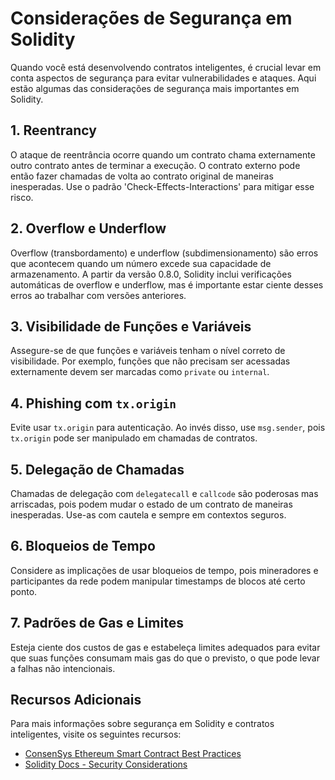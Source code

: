 
# Considerações de Segurança em Solidity

Quando você está desenvolvendo contratos inteligentes, é crucial levar em conta aspectos de segurança para evitar vulnerabilidades e ataques. Aqui estão algumas das considerações de segurança mais importantes em Solidity.

## 1. Reentrancy

O ataque de reentrância ocorre quando um contrato chama externamente outro contrato antes de terminar a execução. O contrato externo pode então fazer chamadas de volta ao contrato original de maneiras inesperadas. Use o padrão 'Check-Effects-Interactions' para mitigar esse risco.

## 2. Overflow e Underflow

Overflow (transbordamento) e underflow (subdimensionamento) são erros que acontecem quando um número excede sua capacidade de armazenamento. A partir da versão 0.8.0, Solidity inclui verificações automáticas de overflow e underflow, mas é importante estar ciente desses erros ao trabalhar com versões anteriores.

## 3. Visibilidade de Funções e Variáveis

Assegure-se de que funções e variáveis tenham o nível correto de visibilidade. Por exemplo, funções que não precisam ser acessadas externamente devem ser marcadas como `private` ou `internal`.

## 4. Phishing com `tx.origin`

Evite usar `tx.origin` para autenticação. Ao invés disso, use `msg.sender`, pois `tx.origin` pode ser manipulado em chamadas de contratos.

## 5. Delegação de Chamadas

Chamadas de delegação com `delegatecall` e `callcode` são poderosas mas arriscadas, pois podem mudar o estado de um contrato de maneiras inesperadas. Use-as com cautela e sempre em contextos seguros.

## 6. Bloqueios de Tempo

Considere as implicações de usar bloqueios de tempo, pois mineradores e participantes da rede podem manipular timestamps de blocos até certo ponto.

## 7. Padrões de Gas e Limites

Esteja ciente dos custos de gas e estabeleça limites adequados para evitar que suas funções consumam mais gas do que o previsto, o que pode levar a falhas não intencionais.

## Recursos Adicionais

Para mais informações sobre segurança em Solidity e contratos inteligentes, visite os seguintes recursos:

- [ConsenSys Ethereum Smart Contract Best Practices](https://consensys.github.io/smart-contract-best-practices/)
- [Solidity Docs - Security Considerations](https://docs.soliditylang.org/en/v0.8.11/security-considerations.html)

